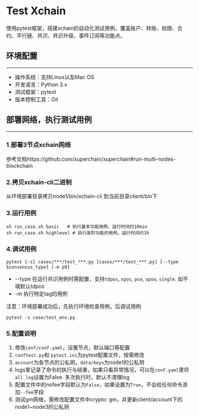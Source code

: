 # Test Xchain
使用pytest框架，搭建xchain的自动化测试用例，覆盖账户、转账、权限、合约、平行链、共识、共识升级、事件订阅等功能点。

## 环境配置
---
- 操作系统：支持Linux以及Mac OS
- 开发语言：Python 3.x
- 测试框架：pytest
- 版本控制工具：Git

## 部署网络，执行测试用例
---
### 1.部署3节点xchain网络
参考文档https://github.com/xuperchain/xuperchain#run-multi-nodes-blockchain

### 2.拷贝xchain-cli二进制
从环境部署目录拷贝node1/bin/xchain-cli 到当前目录client/bin下

### 3.运行用例
```
sh run_case.sh basic   # 执行基本功能用例，运行时间约10min
sh run_case.sh highlevel # 执行高阶功能的用例，运行时间约1h
```

### 4.调试用例
```
pytest [-s] cases/***/test_***.py [cases/***/test_***.py] [--type $consensus_type] [-m p0]
```
* --type 在运行共识用例时需配置，支持`tdpos`, `xpos`, `poa`, `xpoa`, `single`. 如不填默认tdpos
* -m 执行特定tag的用例

注意：环境部署成功后，先执行环境检查用例，后调试用例
```
pytest -s case/test_env.py 
```

### 5.配置说明
1. 修改`conf/conf.yaml`，设置节点，默认端口等配置
2. `conftest.py`和 `pytest.ini`为pytest配置文件，按需修改
3. `account`为各节点的公私玥，`data/keys`为node1的公私玥
4. logs里记录了命令的执行与结果，如果只看异常情况，可以在`conf.yaml`里将`all_log`设置为False. 多次执行时，默认不清理log
5. 配置文件中的nofee字段默认为`False`，如果设置为`True`，不会给任何命令添加`--fee`字段
6. 测试gm网络，需修改配置文件中crypto: gm，并更新client/account下的node1~node3的公私玥
